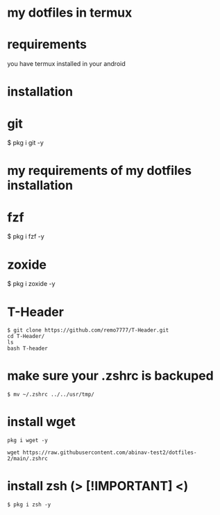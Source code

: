 # my dotfiles in termux
# requirements
you have termux installed in your android
# installation
# git
$ pkg i git -y 
# my requirements of my dotfiles installation
# fzf
$ pkg i fzf -y 
# zoxide
$ pkg i zoxide -y 
# T-Header
```
$ git clone https://github.com/remo7777/T-Header.git
cd T-Header/
ls
bash T-header
```
# make sure your .zshrc is backuped
```
$ mv ~/.zshrc ../../usr/tmp/ 
```
# install wget 
```
pkg i wget -y 

wget https://raw.githubusercontent.com/abinav-test2/dotfiles-2/main/.zshrc
```
# install zsh (> [!IMPORTANT] <)
```
$ pkg i zsh -y
```
